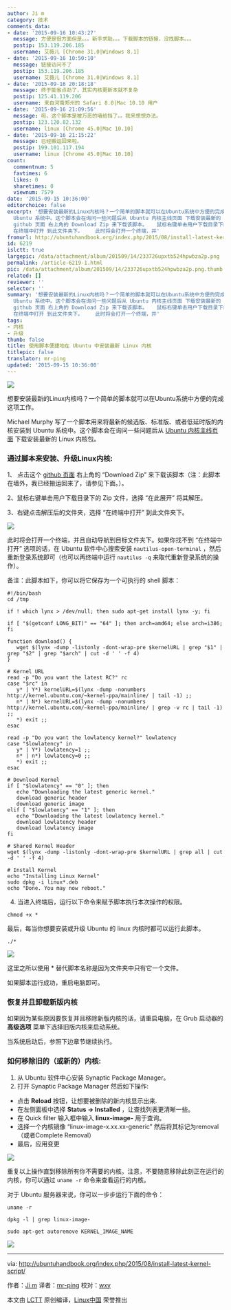 ```yaml
---
author: Ji m
category: 技术
comments_data:
- date: '2015-09-16 10:43:27'
  message: 方便是很方面但是。。。新手求助。。。下载脚本的链接，没找脚本。。。
  postip: 153.119.206.185
  username: 艾薇儿 [Chrome 31.0|Windows 8.1]
- date: '2015-09-16 10:50:10'
  message: 链接访问不了
  postip: 153.119.206.185
  username: 艾薇儿 [Chrome 31.0|Windows 8.1]
- date: '2015-09-16 20:18:18'
  message: 终于能省点劲了，其实内核更新本就不复杂
  postip: 125.41.119.206
  username: 来自河南郑州的 Safari 8.0|Mac 10.10 用户
- date: '2015-09-16 21:09:56'
  message: 呃，这个脚本是被万恶的墙给挡了。。我来想想办法。
  postip: 123.120.82.132
  username: linux [Chrome 45.0|Mac 10.10]
- date: '2015-09-16 21:15:22'
  message: 已经搬运回来啦。
  postip: 199.101.117.194
  username: linux [Chrome 45.0|Mac 10.10]
count:
  commentnum: 5
  favtimes: 6
  likes: 0
  sharetimes: 0
  viewnum: 7579
date: '2015-09-15 10:36:00'
editorchoice: false
excerpt: '想要安装最新的Linux内核吗？一个简单的脚本就可以在Ubuntu系统中方便的完成这项工作。 Michael Murphy 写了一个脚本用来将最新的候选版、标准版、或者低延时版的内核安装到
  Ubuntu 系统中。这个脚本会在询问一些问题后从 Ubuntu 内核主线页面 下载安装最新的 Linux 内核包。 通过脚本来安装、升级Linux内核:   点击这个
  github 页面 右上角的 Download Zip 来下载该脚本。   鼠标右键单击用户下载目录下的 Zip 文件，选择 在此展开 将其解压。   右键点击解压后的文件夹，选择
  在终端中打开 到此文件夹下。    此时将会打开一个终端，并'
fromurl: http://ubuntuhandbook.org/index.php/2015/08/install-latest-kernel-script/
id: 6219
islctt: true
largepic: /data/attachment/album/201509/14/233726upxtb524hpwbza2p.png
permalink: /article-6219-1.html
pic: /data/attachment/album/201509/14/233726upxtb524hpwbza2p.png.thumb.jpg
related: []
reviewer: ''
selector: ''
summary: '想要安装最新的Linux内核吗？一个简单的脚本就可以在Ubuntu系统中方便的完成这项工作。 Michael Murphy 写了一个脚本用来将最新的候选版、标准版、或者低延时版的内核安装到
  Ubuntu 系统中。这个脚本会在询问一些问题后从 Ubuntu 内核主线页面 下载安装最新的 Linux 内核包。 通过脚本来安装、升级Linux内核:   点击这个
  github 页面 右上角的 Download Zip 来下载该脚本。   鼠标右键单击用户下载目录下的 Zip 文件，选择 在此展开 将其解压。   右键点击解压后的文件夹，选择
  在终端中打开 到此文件夹下。    此时将会打开一个终端，并'
tags:
- 内核
- 升级
thumb: false
title: 使用脚本便捷地在 Ubuntu 中安装最新 Linux 内核
titlepic: false
translator: mr-ping
updated: '2015-09-15 10:36:00'
---
```


![](/data/attachment/album/201509/14/233726upxtb524hpwbza2p.png)


想要安装最新的Linux内核吗？一个简单的脚本就可以在Ubuntu系统中方便的完成这项工作。


Michael Murphy 写了一个脚本用来将最新的候选版、标准版、或者低延时版的内核安装到 Ubuntu 系统中。这个脚本会在询问一些问题后从 [Ubuntu 内核主线页面](http://kernel.ubuntu.com/%7Ekernel-ppa/mainline/) 下载安装最新的 Linux 内核包。


### 通过脚本来安装、升级Linux内核:


1、 点击这个 [github 页面](https://gist.github.com/mmstick/8493727) 右上角的 “Download Zip” 来下载该脚本（注：此脚本在墙外，我已经搬运回来了，请参见下面。）。


2、鼠标右键单击用户下载目录下的 Zip 文件，选择 “在此展开” 将其解压。


3、右键点击解压后的文件夹，选择 “在终端中打开” 到此文件夹下。


![](/data/attachment/album/201509/14/233727wx63yw3ze8403y0j.jpg)


此时将会打开一个终端，并且自动导航到目标文件夹下。如果你找不到 “在终端中打开” 选项的话，在 Ubuntu 软件中心搜索安装 `nautilus-open-terminal` ，然后重新登录系统即可（也可以再终端中运行 `nautilus -q` 来取代重新登录系统的操作）。


备注：此脚本如下，你可以将它保存为一个可执行的 shell 脚本：



```
#!/bin/bash
cd /tmp

if ! which lynx > /dev/null; then sudo apt-get install lynx -y; fi

if [ "$(getconf LONG_BIT)" == "64" ]; then arch=amd64; else arch=i386; fi

function download() {
   wget $(lynx -dump -listonly -dont-wrap-pre $kernelURL | grep "$1" | grep "$2" | grep "$arch" | cut -d ' ' -f 4)
}

# Kernel URL
read -p "Do you want the latest RC?" rc
case "$rc" in
   y* | Y*) kernelURL=$(lynx -dump -nonumbers http://kernel.ubuntu.com/~kernel-ppa/mainline/ | tail -1) ;;
   n* | N*) kernelURL=$(lynx -dump -nonumbers http://kernel.ubuntu.com/~kernel-ppa/mainline/ | grep -v rc | tail -1) ;;
   *) exit ;;
esac
 
read -p "Do you want the lowlatency kernel?" lowlatency
case "$lowlatency" in
   y* | Y*) lowlatency=1 ;;
   n* | n*) lowlatency=0 ;;
   *) exit ;;
esac

# Download Kernel
if [ "$lowlatency" == "0" ]; then
   echo "Downloading the latest generic kernel."
   download generic header
   download generic image
elif [ "$lowlatency" == "1" ]; then
   echo "Downloading the latest lowlatency kernel."
   download lowlatency header
   download lowlatency image
fi

# Shared Kernel Header
wget $(lynx -dump -listonly -dont-wrap-pre $kernelURL | grep all | cut -d ' ' -f 4)

# Install Kernel
echo "Installing Linux Kernel"
sudo dpkg -i linux*.deb
echo "Done. You may now reboot."
```

  
 4. 当进入终端后，运行以下命令来赋予脚本执行本次操作的权限。



```
chmod +x *

```

最后，每当你想要安装或升级 Ubuntu 的 linux 内核时都可以运行此脚本。



```
./*

```

![](/data/attachment/album/201509/14/233729a1gi948vf1naaux4.jpg)


这里之所以使用 \* 替代脚本名称是因为文件夹中只有它一个文件。


如果脚本运行成功，重启电脑即可。


### 恢复并且卸载新版内核


如果因为某些原因要恢复并且移除新版内核的话，请重启电脑，在 Grub 启动器的 **高级选项** 菜单下选择旧版内核来启动系统。


当系统启动后，参照下边章节继续执行。


### 如何移除旧的（或新的）内核:


1. 从 Ubuntu 软件中心安装 Synaptic Package Manager。
2. 打开 Synaptic Package Manager 然后如下操作:


* 点击 **Reload** 按钮，让想要被删除的新内核显示出来.
* 在左侧面板中选择 **Status -> Installed** ，让查找列表更清晰一些。
* 在 Quick filter 输入框中输入 **linux-image-** 用于查询。
* 选择一个内核镜像 “linux-image-x.xx.xx-generic” 然后将其标记为removal（或者Complete Removal）
* 最后，应用变更


![](/data/attachment/album/201509/14/233733apkb1dwbp77bbb5e.jpg)


重复以上操作直到移除所有你不需要的内核。注意，不要随意移除此刻正在运行的内核，你可以通过 `uname -r` 命令来查看运行的内核。


对于 Ubuntu 服务器来说，你可以一步步运行下面的命令：



```
uname -r

dpkg -l | grep linux-image-

sudo apt-get autoremove KERNEL_IMAGE_NAME

```

![](/data/attachment/album/201509/14/233736wb7ldfgsf73dekmi.jpg)




---


via: <http://ubuntuhandbook.org/index.php/2015/08/install-latest-kernel-script/>


作者：[Ji m](http://ubuntuhandbook.org/index.php/about/) 译者：[mr-ping](https://github.com/mr-ping) 校对：[wxy](https://github.com/wxy)


本文由 [LCTT](https://github.com/LCTT/TranslateProject) 原创编译，[Linux中国](https://linux.cn/) 荣誉推出